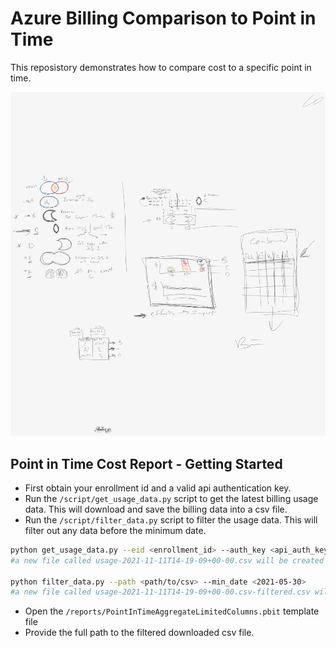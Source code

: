 # Azure Billing Comparison to Point in Time

This reposistory demonstrates how to compare cost to a specific point in time.

![Whiteboard Diagram](../docs/Whiteboard.png)

## Point in Time Cost Report - Getting Started
- First obtain your enrollment id and a valid api authentication key.
- Run the `/script/get_usage_data.py` script to get the latest billing usage data. This will download and save the billing data into a csv file.
- Run the `/script/filter_data.py` script to filter the usage data. This will filter out any data before the minimum date.

```bash
python get_usage_data.py --eid <enrollment_id> --auth_key <api_auth_key>
#a new file called usage-2021-11-11T14-19-09+00-00.csv will be created

python filter_data.py --path <path/to/csv> --min_date <2021-05-30>
#a new file called usage-2021-11-11T14-19-09+00-00.csv-filtered.csv will be created
```

- Open the `/reports/PointInTimeAggregateLimitedColumns.pbit` template file
- Provide the full path to the filtered downloaded csv file.